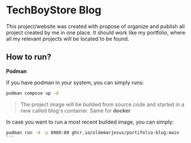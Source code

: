 # TechBoyStore Blog

This project/website was created with propose of organize and publish all project created by me in one place.
It should work like my portfolio, where all my relevant projects will be located to be found.

## How to run?

**Podman**

If you have podman in your system, you can simply runs:

```bash
podman compose up -d
```

> The project image will be builded from source code and started in a new called blog's container.
> Same for **docker**

In case you want to run a most recent builded image, you can simply:

````bash
podman run -d -p 8080:80 ghcr.io/oldemarjesus/portifolio-blog:main
```
